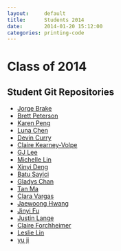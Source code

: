 ```yaml
---
layout:     default
title:      Students 2014
date:       2014-01-20 15:12:00
categories: printing-code
---
```


Class of 2014
=============

Student Git Repositories
------------------------

* [Jorge Brake](https://github.com/jabrake/Printing-Code)
* [Brett Peterson](https://github.com/ptterb/PrintingCode)
* [Karen Peng](https://github.com/karenpeng/printingcode)
* [Luna Chen](https://github.com/LunaChen/PrintingCode)
* [Devin Curry](https://github.com/devincurry/printingcode)
* [Claire Kearney-Volpe](https://github.com/CleezyITP/Printing-Code)
* [GJ Lee](https://github.com/leegj/printingCode)
* [Michelle Lin](https://github.com/mcl517/printingcode)
* [Xinyi Deng](https://github.com/XinyiDeng/Printing-Code)
* [Batu Sayici](https://github.com/batusayici/printcode)
* [Gladys Chan](https://github.com/guradisu/PrintingCode-Spring2014)
* [Tan Ma](https://github.com/mamatantan/PrintingCode)
* [Clara Vargas](https://github.com/CSantamaria/PrintingCode2014)
* [Jaewoong Hwang](https://github.com/jaewoongh/PrintingCode2014)
* [Jinyi Fu](https://github.com/ginnyfu/printingcode)
* [Justin Lange](https://github.com/justinlange/printing-code)
* [Claire Forchheimer](https://github.com/susfor/Printing-Code-Homework)
* [Leslie Lin](https://github.com/puppyyou/Printing-Code-2014)
* [yu ji](https://github.com/yj354/Printing-Code)
